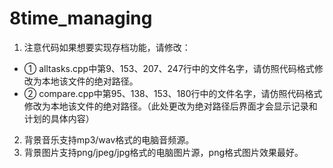 # 8time_managing
1. 注意代码如果想要实现存档功能，请修改：
  - ① alltasks.cpp中第9、153、207、247行中的文件名字，请仿照代码格式修改为本地该文件的绝对路径。
  - ② compare.cpp中第95、138、153、180行中的文件名字，请仿照代码格式修改为本地该文件的绝对路径。（此处更改为绝对路径后界面才会显示记录和计划的具体内容）
2. 背景音乐支持mp3/wav格式的电脑音频源。
3. 背景图片支持png/jpeg/jpg格式的电脑图片源，png格式图片效果最好。
